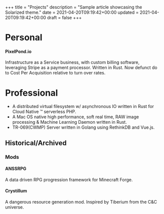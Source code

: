 +++
title = "Projects"
description = "Sample article showcasing the Solarized theme."
date = 2021-04-20T09:19:42+00:00
updated = 2021-04-20T09:19:42+00:00
draft = false
+++

# Personal

#### PixelPond.io 
Infrastructure as a Service business, with custom billing software, leveraging Stripe as a payment processor. Written in Rust. 
Now defunct do to Cost Per Acquisition relative to turn over rates.

# Professional

- A distributed virtual filesystem w/ asynchronous IO written in Rust for Cloud Native :tm: serverless PHP.  
- A Mac OS native high performance, soft real time, RAW image processing & Machine Learning Daemon written in Rust. 
- TR-069(CWMP) Server written in Golang using RethinkDB and Vue.js.

## Historical/Archived

### Mods
#### ANSSRPG
A data driven RPG progression framework for Minecraft Forge.
#### Crystillum
A dangerous resource generation mod. Inspired by Tiberium from the C&C universe.